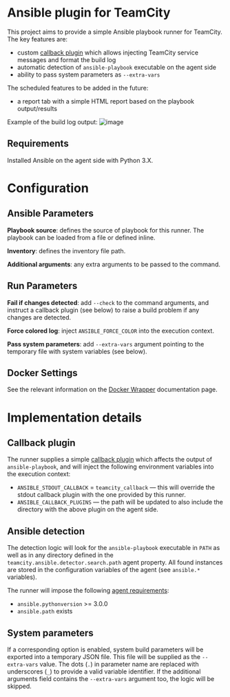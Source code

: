 # Ansible plugin for TeamCity

This project aims to provide a simple Ansible playbook runner for TeamCity. The key features are:

* custom [callback plugin](https://docs.ansible.com/ansible/latest/plugins/callback.html) which allows injecting TeamCity service messages and format the build log
* automatic detection of `ansible-playbook` executable on the agent side
* ability to pass system parameters as `--extra-vars`

The scheduled features to be added in the future:
* a report tab with a simple HTML report based on the playbook output/results

Example of the build log output:
![image](https://user-images.githubusercontent.com/63649969/113508315-fb8dce00-9557-11eb-84ac-27e93dbb3ced.png)

## Requirements

Installed Ansible on the agent side with Python 3.X.

# Configuration

## Ansible Parameters

**Playbook source**: defines the source of playbook for this runner. The playbook can be loaded from a file or defined inline.

**Inventory**: defines the inventory file path.

**Additional arguments**: any extra arguments to be passed to the command.

## Run Parameters

**Fail if changes detected**: add `--check` to the command arguments, and instruct a callback plugin (see below) to raise a build problem if any changes are detected.

**Force colored log**: inject `ANSIBLE_FORCE_COLOR` into the execution context.

**Pass system parameters**: add `--extra-vars` argument pointing to the temporary file with system variables (see below).

## Docker Settings

See the relevant information on the [Docker Wrapper](https://www.jetbrains.com/help/teamcity/docker-wrapper.html) documentation page.

# Implementation details

## Callback plugin

The runner supplies a simple [callback plugin](https://docs.ansible.com/ansible/latest/plugins/callback.html) which affects the output of `ansible-playbook`, and will inject the following environment variables into the execution context:

* `ANSIBLE_STDOUT_CALLBACK` = `teamcity_callback` — this will override the stdout callback plugin with the one provided by this runner.
* `ANSIBLE_CALLBACK_PLUGINS` — the path will be updated to also include the directory with the above plugin on the agent side.

## Ansible detection

The detection logic will look for the `ansible-playbook` executable in `PATH` as well as in any directory defined in the `teamcity.ansible.detector.search.path` agent property. All found instances are stored in the configuration variables of the agent (see `ansible.*` variables).

The runner will impose the following [agent requirements](https://www.jetbrains.com/help/teamcity/agent-requirements.html):

* `ansible.pythonversion` >= 3.0.0
* `ansible.path` exists

## System parameters

If a corresponding option is enabled, system build parameters will be exported into a temporary JSON file. This file will be supplied as the `--extra-vars` value. The dots (`.`) in parameter name are replaced with underscores (`_`) to provide a valid variable identifier. 
If the additional arguments field contains the `--extra-vars` argument too, the logic will be skipped.
